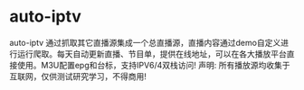 # auto-iptv
auto-iptv 通过抓取其它直播源集成一个总直播源，直播内容通过demo自定义进行运行爬取。每天自动更新直播、节目单，提供在线地址，可以在各大播放平台直接使用。M3U配置epg和台标，支持IPV6/4双栈访问!  声明: 所有播放源均收集于互联网，仅供测试研究学习，不得商用!
